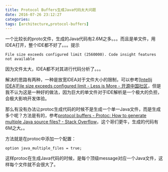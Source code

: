 ```yaml
---
title: Protocol Buffers生成Java代码太大问题
date: 2016-07-26 23:12:27
categories:
tags: [architecture,protocol-buffers]
---
```


一个比较长的proto文件，生成的Java代码有2.6M之多。。。而且是单文件，用IDEA打开，整个IDE都不好了。。。提示

```
File size exceeds configured limit (2560000). Code insight features not available
```

因为文件太大，IDEA都不对其进行代码分析了。。。

解决的思路有两种，一种是放宽IDEA对于文件大小的限制，可以参考[[Intellij IDEA]File size exceeds configured limit - Less is More - 开源中国社区](http://my.oschina.net/shipley/blog/510762)，但是我不认为这是一种好的做法，因为巨大的单文件对于IDE解析是一个极大的负担，会极大影响开发体验。

那么有没有办法让protoc生成代码的时候不是生成一个单一Java文件，而是生成多个呢？方法是有的，参考[protocol buffers - Protoc: How to generate multiple Java source files? - Stack Overflow](http://stackoverflow.com/questions/26162696/protoc-how-to-generate-multiple-java-source-files)，这个哥们更牛，生成的代码有6M之大。。

方法就是在protoc中添加一个配置：

```
option java_multiple_files = true;
```

这样protoc在生成Java代码的时候，是每个顶级message对应一个Java文件，这样每个文件就不会很大了。
